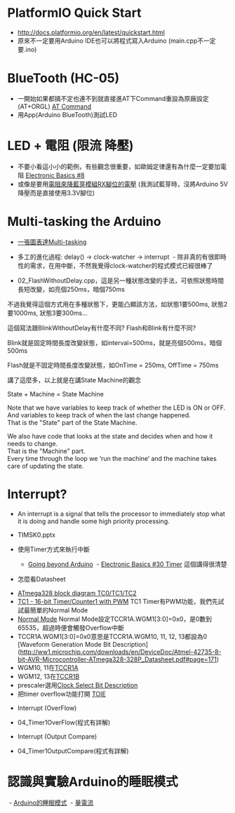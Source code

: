# PlatformIO Quick Start
* http://docs.platformio.org/en/latest/quickstart.html
* 原來不一定要用Arduino IDE也可以將程式寫入Arduino (main.cpp不一定要.ino)

# BlueTooth (HC-05)
* 一開始如果都搞不定也連不到就直接進AT下Command重設為原廠設定 (AT+ORGL) [AT Command](http://www.linotux.ch/arduino/HC-0305_serial_module_AT_commamd_set_201104_revised.pdf)
* 用App(Arduino BlueTooth)測試LED

# LED + 電阻 (限流 降壓)
* 不要小看這小小的範例，有些觀念很重要，如歐姆定律還有為什麼一定要加電阻 [Electronic Basics #8](https://www.youtube.com/watch?v=Qlayua3yjuE)
* 或像是要用[電阻來降藍芽模組RX腳位的電壓](https://swf.com.tw/?p=705) (我測試藍芽時，沒將Arduino 5V降壓而是直接使用3.3V腳位)

# Multi-tasking the Arduino
* [一張圖表達Multi-tasking](https://s3.amazonaws.com/learn-production/guides/images/000/000/799/medium800/368px-One_man_band__CDV_by_Knox__c1865.JPG?1448301986)

* 多工的進化過程: delay() -> clock-watcher -> interrupt
  - 除非真的有很即時性的需求，在用中斷，不然我覺得clock-watcher的程式模式已經很棒了

* 02_FlashWithoutDelay.cpp，這是另一種狀態改變的手法，可依照狀態時間長短改變，如亮個250ms，暗個750ms

不過我覺得這個方式用在多種狀態下，更能凸顯該方法，如狀態1要500ms, 狀態2要1000ms, 狀態3要300ms...

這個寫法跟BlinkWithoutDelay有什麼不同? Flash和Blink有什麼不同?

Blink就是固定時間長度改變狀態，如interval=500ms，就是亮個500ms，暗個500ms

Flash就是不固定時間長度改變狀態，如OnTime = 250ms, OffTime = 750ms

講了這麼多，以上就是在講State Machine的觀念

  State + Machine = State Machine

   Note that we have variables to keep track of whether the LED is ON or OFF.
   And variables to keep track of when the last change happened.   
   That is the "State" part of the State Machine.  

   We also have code that looks at the state and decides when and how it needs to change.  
   That is the "Machine" part.  
   Every time through the loop we ‘run the machine’ and the machine takes care of updating the state.
  
# Interrupt?
  - An interrupt is a signal that tells the processor to immediately stop what it is doing and handle some high priority processing.  

* TIMSK0.pptx

* 使用Timer方式來執行中斷
  - [Going beyond Arduino](https://www.youtube.com/watch?v=n0MNraPWQYo)
  - [Electronic Basics #30 Timer](https://www.youtube.com/watch?v=IdL0_ZJ7V2s) 這個講得很清楚

* 怎麼看Datasheet
 - [ATmega328 block diagram TC0/TC1/TC2](http://ww1.microchip.com/downloads/en/DeviceDoc/Atmel-42735-8-bit-AVR-Microcontroller-ATmega328-328P_Datasheet.pdf#page=13)
 - [TC1 - 16-bit Timer/Counter1 with PWM](http://ww1.microchip.com/downloads/en/DeviceDoc/Atmel-42735-8-bit-AVR-Microcontroller-ATmega328-328P_Datasheet.pdf#page=149) TC1 Timer有PWM功能，我們先試試最簡單的Normal Mode
 - [Normal Mode](http://ww1.microchip.com/downloads/en/DeviceDoc/Atmel-42735-8-bit-AVR-Microcontroller-ATmega328-328P_Datasheet.pdf#page=161) Normal Mode設定TCCR1A.WGM1[3:0]=0x0，是0數到65535，超過時便會觸發Overflow中斷
 - TCCR1A.WGM1[3:0]=0x0意思是TCCR1A.WGM10, 11, 12, 13都設為0 [Waveform Generation Mode Bit Description] (http://ww1.microchip.com/downloads/en/DeviceDoc/Atmel-42735-8-bit-AVR-Microcontroller-ATmega328-328P_Datasheet.pdf#page=171)
 - WGM10, 11在[TCCR1A](http://ww1.microchip.com/downloads/en/DeviceDoc/Atmel-42735-8-bit-AVR-Microcontroller-ATmega328-328P_Datasheet.pdf#page=170)
 - WGM12, 13在[TCCR1B](http://ww1.microchip.com/downloads/en/DeviceDoc/Atmel-42735-8-bit-AVR-Microcontroller-ATmega328-328P_Datasheet.pdf#page=173)
 - prescaler選用[Clock Select Bit Description](http://ww1.microchip.com/downloads/en/DeviceDoc/Atmel-42735-8-bit-AVR-Microcontroller-ATmega328-328P_Datasheet.pdf#page=173)
 - 把timer overflow功能打開 [TOIE](http://ww1.microchip.com/downloads/en/DeviceDoc/Atmel-42735-8-bit-AVR-Microcontroller-ATmega328-328P_Datasheet.pdf#page=184)
 
* Interrupt (OverFlow)
 - 04_Timer1OverFlow(程式有詳解)
 
* Interrupt (Output Compare)
 - 04_Timer1OutputCompare(程式有詳解)
  
# 認識與實驗Arduino的睡眠模式
  - [Arduino的睡眠模式](https://swf.com.tw/?p=525)
  - [量電流](http://www.electrodragon.com/measure-a-system-current-consumption-draw-arduino-in-case/)

